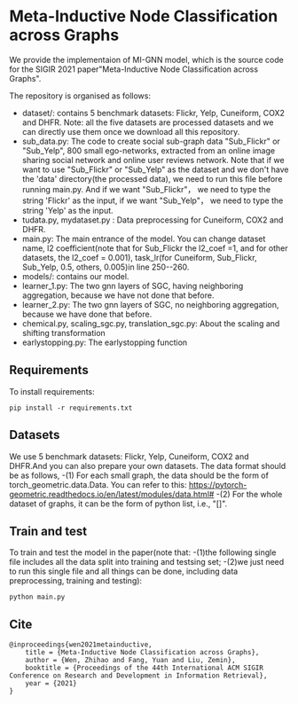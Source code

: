 # Meta-Inductive Node Classification across Graphs 
We provide the implementaion of MI-GNN model, which is the source code for the SIGIR 2021 paper"Meta-Inductive Node Classification across Graphs".

The repository is organised as follows:
- dataset/: contains 5 benchmark datasets: Flickr, Yelp, Cuneiform, COX2 and DHFR. Note: all the five datasets are processed datasets and we can directly use them once we download all this repository. 
- sub_data.py: The code to create social sub-graph data "Sub_Flickr" or "Sub_Yelp", 800 small ego-networks,  extracted from an online image sharing social network and online user reviews network. Note that if we want to use "Sub_Flickr" or "Sub_Yelp" as the dataset and we don't have the 'data' directory(the processed data), we need to run this file before running main.py. And if we want "Sub_Flickr"， we need to type the string 'Flickr' as the input, if we want "Sub_Yelp"， we need to type the string 'Yelp' as the input.
- tudata.py, mydataset.py : Data preprocessing for Cuneiform, COX2 and DHFR.
- main.py: The main entrance of the model. You can change dataset name, l2 coefficient(note that for Sub_Flickr the l2_coef =1, and for other datasets, the l2_coef = 0.001), task_lr(for Cuneiform, Sub_Flickr, Sub_Yelp, 0.5, others, 0.005)in line 250--260.
- models/: contains our model. 
- learner_1.py: The two gnn layers of SGC, having neighboring aggregation, because we have not done that before.
- learner_2.py: The two gnn layers of SGC, no neighboring aggregation, because we have done that before.
- chemical.py, scaling_sgc.py, translation_sgc.py: About the scaling and shifting transformation
- earlystopping.py: The earlystopping function


## Requirements

  To install requirements:

    pip install -r requirements.txt
    
## Datasets

  We use 5 benchmark datasets: Flickr, Yelp, Cuneiform, COX2 and DHFR.And you can also prepare your own datasets. The data format should be as follows,
    -(1) For each small graph, the data should be the form of torch_geometric.data.Data. You can refer to this: https://pytorch-geometric.readthedocs.io/en/latest/modules/data.html#
    -(2) For the whole dataset of graphs, it can be the form of python list, i.e., "[]".
## Train and test

  To train and test the model in the paper(note that: 
  -(1)the following single file includes all the data split into training and testsing set; 
  -(2)we just need to run this single file and all things can be done, including data preprocessing, training and testing):
  
    python main.py
    
## Cite
	@inproceedings{wen2021metainductive,
		title = {Meta-Inductive Node Classification across Graphs},
		author = {Wen, Zhihao and Fang, Yuan and Liu, Zemin},
		booktitle = {Proceedings of the 44th International ACM SIGIR Conference on Research and Development in Information Retrieval},
		year = {2021}
	}
    





